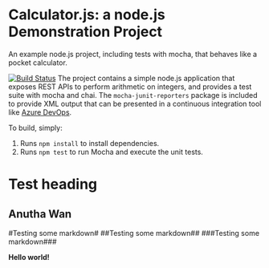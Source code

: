 Calculator.js: a node.js Demonstration Project
==============================================
An example node.js project, including tests with mocha, that behaves like
a pocket calculator.

[![Build Status](https://dev.azure.com/mathijswillems880617/Configuring%20Agent%20Pools%20and%20Understanding%20Pipeline%20Styles/_apis/build/status/Mataisu.calculator?branchName=refs%2Fpull%2F1%2Fmerge)](https://dev.azure.com/mathijswillems880617/Configuring%20Agent%20Pools%20and%20Understanding%20Pipeline%20Styles/_build/latest?definitionId=5&branchName=refs%2Fpull%2F1%2Fmerge)
The project contains a simple node.js application that exposes REST APIs
to perform arithmetic on integers, and provides a test suite with mocha
and chai.  The `mocha-junit-reporters` package is included to provide XML
output that can be presented in a continuous integration tool like
[Azure DevOps](https://azure.com/devops).

To build, simply:

1. Runs `npm install` to install dependencies.
2. Runs `npm test` to run Mocha and execute the unit tests.

Test heading
============

Anutha Wan
----------
#Testing some markdown#
##Testing some markdown##
###Testing some markdown###

**Hello world!**
